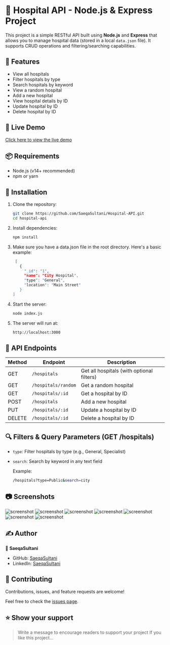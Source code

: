 # 🏥 Hospital API - Node.js & Express Project

This project is a simple RESTful API built using **Node.js** and **Express** that allows you to manage hospital data (stored in a local `data.json` file). It supports CRUD operations and filtering/searching capabilities.

## 🚀 Features

- View all hospitals
- Filter hospitals by type
- Search hospitals by keyword
- View a random hospital
- Add a new hospital
- View hospital details by ID
- Update hospital by ID
- Delete hospital by ID

## 🚀 Live Demo
   [Click here to view the live demo](https://your-live-demo-link.com)
## 📦 Requirements

- Node.js (v14+ recommended)
- npm or yarn

## 🔧 Installation

1. Clone the repository:
   ```bash
   git clone https://github.com/SaeqaSultani/Hospital-API.git
   cd hospital-api
   
2. Install dependencies:
   ```bash
   npm install

3. Make sure you have a data.json file in the root directory. Here's a basic example:
   ```bash
    [
      {
        "_id": "1",
        "name": "City Hospital",
        "type": "General",
        "location": "Main Street"
      }
   ]   

4. Start the server:
   ```bash
   node index.js
5. The server will run at:
   ```bash
   http://localhost:3000

## 📡 API Endpoints
  | Method | Endpoint            | Description                               |
  | ------ | ------------------- | ----------------------------------------- |
  | GET    | `/hospitals`        | Get all hospitals (with optional filters) |
  | GET    | `/hospitals/random` | Get a random hospital                     |
  | GET    | `/hospitals/:id`    | Get a hospital by ID                      |
  | POST   | `/hospitals`        | Add a new hospital                        |
  | PUT    | `/hospitals/:id`    | Update a hospital by ID                   |
  | DELETE | `/hospitals/:id`    | Delete a hospital by ID                   |


## 🔍 Filters & Query Parameters (GET /hospitals)
   -   ```type```: Filter hospitals by type (e.g., General, Specialist)
   -  ```search```: Search by keyword in any text field
     
      Example:
      ```bash
      /hospitals?type=Public&search=city

## 📷 Screenshots
   ![screenshot](./public/images/1.PNG)
   ![screenshot](./public/images/2.PNG)
   ![screenshot](./public/images/3.PNG)
   ![screenshot](./public/images/4.PNG)
   ![screenshot](./public/images/5.PNG)
   ![screenshot](./public/images/6.PNG)
   ![screenshot](./public/images/7.PNG)

## ✍️ Author
   👤 **SaeqaSultani**
   - GitHub: [SaeqaSultani](https://github.com/SaeqaSultani)
   - LinkedIn: [SaeqaSultani](https://www.linkedin.com/in/saeqa-sultani/)

## 🤝 Contributing <a name="contributing"></a>

Contributions, issues, and feature requests are welcome!

Feel free to check the [issues page](https://github.com/SaeqaSultani/Hospital-API/issues).

## ⭐️ Show your support <a name="support"></a>

> Write a message to encourage readers to support your project
If you like this project...


